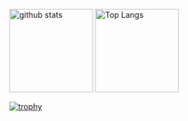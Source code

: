 <p align="left"> 
  <img alt="github stats" height="150px" src="https://github-readme-stats.vercel.app/api?username=taqro&count_private=true&show_icons=true&show_icons=true&theme=radical" />
  <img alt="Top Langs" height="150px" src="https://github-readme-stats.vercel.app/api/top-langs/?username=taqro&layout=compact&count_private=true&show_icons=true&theme=radical" />
</p>

<!-- [![Anurag's GitHub stats](https://github-readme-stats.vercel.app/api?username=taqro&theme=radical&show_icons=true)](https://github.com/anuraghazra/github-readme-stats) -->

[![trophy](https://github-profile-trophy.vercel.app/?username=taqro&theme=onedark&column=7
)](https://github.com/ryo-ma/github-profile-trophy)


